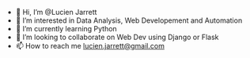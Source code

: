 - 👋 Hi, I’m @Lucien Jarrett
- 👀 I’m interested in Data Analysis, Web Developement and Automation
- 🌱 I’m currently learning Python
- 💞️ I’m looking to collaborate on Web Dev using Django or Flask
- 📫 How to reach me lucien.jarrett@gmail.com

<!---
lucienomarjarrett/lucienomarjarrett is a ✨ special ✨ repository because its `README.md` (this file) appears on your GitHub profile.
You can click the Preview link to take a look at your changes.
--->
